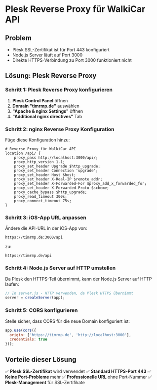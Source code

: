 # Plesk Reverse Proxy für WalkiCar API

## Problem
- Plesk SSL-Zertifikat ist für Port 443 konfiguriert
- Node.js Server läuft auf Port 3000
- Direkte HTTPS-Verbindung zu Port 3000 funktioniert nicht

## Lösung: Plesk Reverse Proxy

### Schritt 1: Plesk Reverse Proxy konfigurieren

1. **Plesk Control Panel** öffnen
2. **Domain "timrmp.de"** auswählen
3. **"Apache & nginx Settings"** öffnen
4. **"Additional nginx directives"** Tab

### Schritt 2: nginx Reverse Proxy Konfiguration

Füge diese Konfiguration hinzu:

```nginx
# Reverse Proxy für WalkiCar API
location /api/ {
    proxy_pass http://localhost:3000/api/;
    proxy_http_version 1.1;
    proxy_set_header Upgrade $http_upgrade;
    proxy_set_header Connection 'upgrade';
    proxy_set_header Host $host;
    proxy_set_header X-Real-IP $remote_addr;
    proxy_set_header X-Forwarded-For $proxy_add_x_forwarded_for;
    proxy_set_header X-Forwarded-Proto $scheme;
    proxy_cache_bypass $http_upgrade;
    proxy_read_timeout 300s;
    proxy_connect_timeout 75s;
}
```

### Schritt 3: iOS-App URL anpassen

Ändere die API-URL in der iOS-App von:
```
https://timrmp.de:3000/api
```

zu:
```
https://timrmp.de/api
```

### Schritt 4: Node.js Server auf HTTP umstellen

Da Plesk den HTTPS-Teil übernimmt, kann der Node.js Server auf HTTP laufen:

```javascript
// In server.js - HTTP verwenden, da Plesk HTTPS übernimmt
server = createServer(app);
```

### Schritt 5: CORS konfigurieren

Stelle sicher, dass CORS für die neue Domain konfiguriert ist:

```javascript
app.use(cors({
  origin: ['https://timrmp.de', 'http://localhost:3000'],
  credentials: true
}));
```

## Vorteile dieser Lösung

✅ **Plesk SSL-Zertifikat** wird verwendet
✅ **Standard HTTPS-Port 443** 
✅ **Keine Port-Probleme** mehr
✅ **Professionelle URL** ohne Port-Nummer
✅ **Plesk-Management** für SSL-Zertifikate
